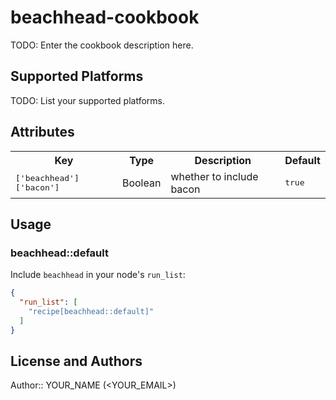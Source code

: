 # beachhead-cookbook

TODO: Enter the cookbook description here.

## Supported Platforms

TODO: List your supported platforms.

## Attributes

<table>
  <tr>
    <th>Key</th>
    <th>Type</th>
    <th>Description</th>
    <th>Default</th>
  </tr>
  <tr>
    <td><tt>['beachhead']['bacon']</tt></td>
    <td>Boolean</td>
    <td>whether to include bacon</td>
    <td><tt>true</tt></td>
  </tr>
</table>

## Usage

### beachhead::default

Include `beachhead` in your node's `run_list`:

```json
{
  "run_list": [
    "recipe[beachhead::default]"
  ]
}
```

## License and Authors

Author:: YOUR_NAME (<YOUR_EMAIL>)
